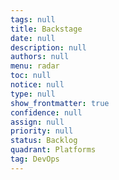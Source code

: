 ```yaml
---
tags: null
title: Backstage
date: null
description: null
authors: null
menu: radar
toc: null
notice: null
type: null
show_frontmatter: true
confidence: null
assign: null
priority: null
status: Backlog
quadrant: Platforms
tag: DevOps
---
```


